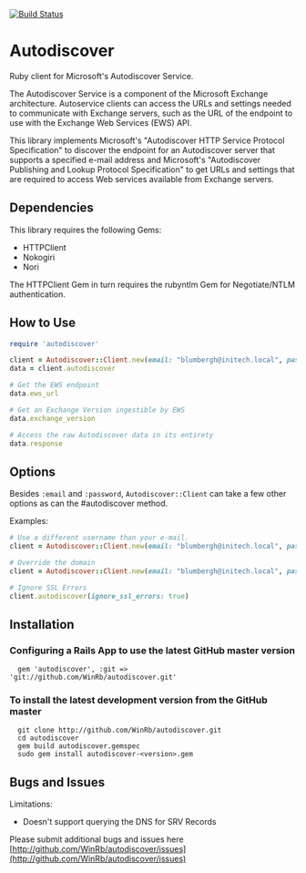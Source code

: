 [![Build Status](https://travis-ci.org/WinRb/autodiscover.svg?branch=master)](https://travis-ci.org/WinRb/autodiscover)

Autodiscover
============

Ruby client for Microsoft's Autodiscover Service.

The Autodiscover Service is a component of the Microsoft Exchange architecture. Autoservice clients can access the URLs and settings needed to communicate with Exchange servers, such as the URL of the endpoint to use with the Exchange Web Services (EWS) API.

This library implements Microsoft's "Autodiscover HTTP Service Protocol Specification" to discover the endpoint for an Autodiscover server that supports a specified e-mail address and Microsoft's "Autodiscover Publishing and Lookup Protocol Specification" to get URLs and settings that are required to access Web services available from Exchange servers.

Dependencies
------------

This library requires the following Gems:

* HTTPClient
* Nokogiri
* Nori

The HTTPClient Gem in turn requires the rubyntlm Gem for Negotiate/NTLM authentication.

How to Use
----------

```ruby
require 'autodiscover'

client = Autodiscover::Client.new(email: "blumbergh@initech.local", password: "tps_eq_awesome")
data = client.autodiscover

# Get the EWS endpoint
data.ews_url

# Get an Exchange Version ingestible by EWS
data.exchange_version

# Access the raw Autodiscover data in its entirety
data.response
```

Options
-------

Besides `:email` and `:password`, `Autodiscover::Client` can take a few other options as can the #autodiscover method.

Examples:

```ruby
# Use a different username than your e-mail.
client = Autodiscover::Client.new(email: "blumbergh@initech.local", password: "tps_eq_awesome", username: 'INITECH\blumbergh')

# Override the domain
client = Autodiscover::Client.new(email: "blumbergh@initech.local", password: "tps_eq_awesome", domain: "tpsreports.local")

# Ignore SSL Errors
client.autodiscover(ignore_ssl_errors: true)
```


Installation
------------

### Configuring a Rails App to use the latest GitHub master version

	  gem 'autodiscover', :git => 'git://github.com/WinRb/autodiscover.git'

### To install the latest development version from the GitHub master

	  git clone http://github.com/WinRb/autodiscover.git
	  cd autodiscover
	  gem build autodiscover.gemspec
	  sudo gem install autodiscover-<version>.gem

Bugs and Issues
---------------

Limitations:

* Doesn't support querying the DNS for SRV Records

Please submit additional bugs and issues here [http://github.com/WinRb/autodiscover/issues](http://github.com/WinRb/autodiscover/issues)
